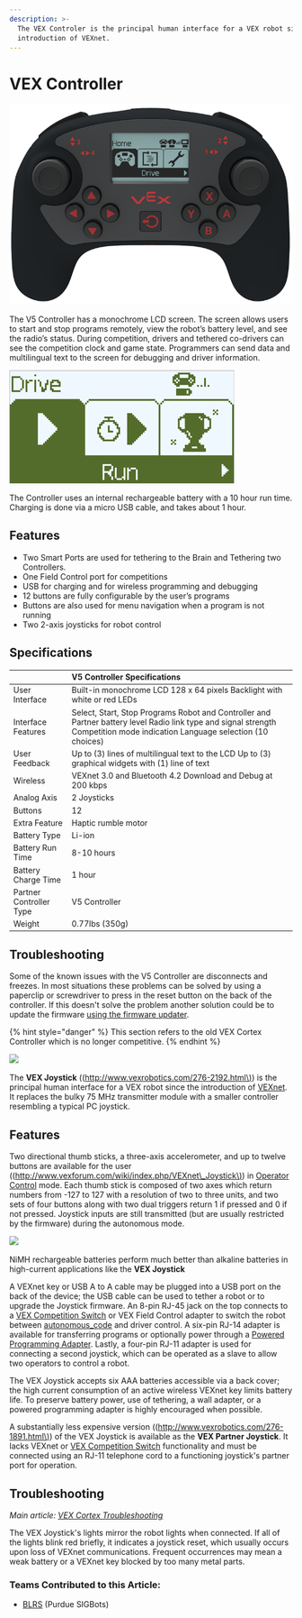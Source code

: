 ```yaml
---
description: >-
  The VEX Controler is the principal human interface for a VEX robot since the
  introduction of VEXnet.
---
```


# VEX Controller

![](../../../.gitbook/assets/5_5_controller.png)

The V5 Controller has a monochrome LCD screen. The screen allows users to start and stop programs remotely, view the robot’s battery level, and see the radio’s status. During competition, drivers and tethered co-drivers can see the competition clock and game state. Programmers can send data and multilingual text to the screen for debugging and driver information.

![The Controller Screen UI](../../../.gitbook/assets/image71%20%281%29.png)

The Controller uses an internal rechargeable battery with a 10 hour run time. Charging is done via a micro USB cable, and takes about 1 hour.

## **Features**

* Two Smart Ports are used for tethering to the Brain and Tethering two Controllers.
* One Field Control port for competitions
* USB for charging and for wireless programming and debugging
* 12 buttons are fully configurable by the user’s programs
* Buttons are also used for menu navigation when a program is not running
* Two 2-axis joysticks for robot control

## Specifications

|  | **V5 Controller Specifications** |
| :--- | :--- |
| User Interface | Built-in monochrome LCD 128 x 64 pixels Backlight with white or red LEDs |
| Interface Features | Select, Start, Stop Programs Robot and Controller and Partner battery level Radio link type and signal strength Competition mode indication Language selection \(10 choices\) |
| User Feedback | Up to \(3\) lines of multilingual text to the LCD Up to \(3\) graphical widgets with \(1\) line of text |
| Wireless | VEXnet 3.0 and Bluetooth 4.2 Download and Debug at 200 kbps |
| Analog Axis | 2 Joysticks |
| Buttons | 12 |
| Extra Feature | Haptic rumble motor |
| Battery Type | Li-ion |
| Battery Run Time | 8-10 hours |
| Battery Charge Time | 1 hour |
| Partner Controller Type | V5 Controller |
| Weight | 0.77lbs \(350g\) |

## Troubleshooting

Some of the known issues with the V5 Controller are disconnects and freezes. In most situations these problems can be solved by using a paperclip or screwdriver to press in the reset button on the back of the controller. If this doesn't solve the problem another solution could be to update the firmware [using the firmware updater](https://www.vexrobotics.com/vexedr/products/firmware).

{% hint style="danger" %}
This section refers to the old VEX Cortex Controller which is no longer competitive.
{% endhint %}

[![](https://phabricator.purduesigbots.com/file/data/ly7yucqhszjr3pxkrjc7/PHID-FILE-4uk5xzlbi7mh3d42syuz/vex_joystick.jpg)](https://phabricator.purduesigbots.com/file/data/ly7yucqhszjr3pxkrjc7/PHID-FILE-4uk5xzlbi7mh3d42syuz/vex_joystick.jpg)

The **VEX Joystick** \(\([http://www.vexrobotics.com/276-2192.html\)](http://www.vexrobotics.com/276-2192.html%29)\) is the principal human interface for a VEX robot since the introduction of [VEXnet](https://github.com/purduesigbots/BLRS-Wiki/tree/3aeb8702c5b3a6c01813fc864764d2c87eb47766/w/wiki/ee/vexnet/README.md). It replaces the bulky 75 MHz transmitter module with a smaller controller resembling a typical PC joystick.

## Features

Two directional thumb sticks, a three-axis accelerometer, and up to twelve buttons are available for the user \(\([http://www.vexforum.com/wiki/index.php/VEXnet\_Joystick\)](http://www.vexforum.com/wiki/index.php/VEXnet_Joystick%29)\) in [Operator Control](https://github.com/purduesigbots/BLRS-Wiki/tree/3aeb8702c5b3a6c01813fc864764d2c87eb47766/w/wiki/cs/operator_control/README.md) mode. Each thumb stick is composed of two axes which return numbers from -127 to 127 with a resolution of two to three units, and two sets of four buttons along with two dual triggers return 1 if pressed and 0 if not pressed. Joystick inputs are still transmitted \(but are usually restricted by the firmware\) during the autonomous mode.

[![](https://phabricator.purduesigbots.com/file/data/wsbbw3mrhdc4ovirzxfu/PHID-FILE-gybmx2dqir46so35wite/power_curve_nimh.jpg)](https://phabricator.purduesigbots.com/file/data/wsbbw3mrhdc4ovirzxfu/PHID-FILE-gybmx2dqir46so35wite/power_curve_nimh.jpg)

NiMH rechargeable batteries perform much better than alkaline batteries in high-current applications like the **VEX Joystick**

A VEXnet key or USB A to A cable may be plugged into a USB port on the back of the device; the USB cable can be used to tether a robot or to upgrade the Joystick firmware. An 8-pin RJ-45 jack on the top connects to a [VEX Competition Switch](https://github.com/purduesigbots/BLRS-Wiki/tree/3aeb8702c5b3a6c01813fc864764d2c87eb47766/w/wiki/ee/competition_switch/README.md) or VEX Field Control adapter to switch the robot between [autonomous\_code](https://github.com/purduesigbots/BLRS-Wiki/tree/3aeb8702c5b3a6c01813fc864764d2c87eb47766/w/wiki/cs/autonomous_code/README.md) and driver control. A six-pin RJ-14 adapter is available for transferring programs or optionally power through a [Powered Programming Adapter](https://github.com/purduesigbots/BLRS-Wiki/tree/3aeb8702c5b3a6c01813fc864764d2c87eb47766/w/wiki/ee/external_sensors/powered_programming_adapter/README.md). Lastly, a four-pin RJ-11 adapter is used for connecting a second joystick, which can be operated as a slave to allow two operators to control a robot.

The VEX Joystick accepts six AAA batteries accessible via a back cover; the high current consumption of an active wireless VEXnet key limits battery life. To preserve battery power, use of tethering, a wall adapter, or a powered programming adapter is highly encouraged when possible.

A substantially less expensive version \(\([http://www.vexrobotics.com/276-1891.html\)](http://www.vexrobotics.com/276-1891.html%29)\) of the VEX Joystick is available as the **VEX Partner Joystick**. It lacks VEXnet or [VEX Competition Switch](https://github.com/purduesigbots/BLRS-Wiki/tree/3aeb8702c5b3a6c01813fc864764d2c87eb47766/w/wiki/ee/competition_switch/README.md) functionality and must be connected using an RJ-11 telephone cord to a functioning joystick's partner port for operation.

## Troubleshooting

_Main article:_ [_VEX Cortex Troubleshooting_](https://github.com/purduesigbots/BLRS-Wiki/tree/3aeb8702c5b3a6c01813fc864764d2c87eb47766/w/wiki/ee/cortex/README.md)

The VEX Joystick's lights mirror the robot lights when connected. If all of the lights blink red briefly, it indicates a joystick reset, which usually occurs upon loss of VEXnet communications. Frequent occurrences may mean a weak battery or a VEXnet key blocked by too many metal parts.

### Teams Contributed to this Article:

* [BLRS](https://purduesigbots.com/) \(Purdue SIGBots\)

